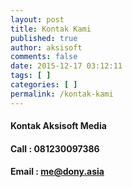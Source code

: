 ```yaml
---
layout: post
title: Kontak Kami
published: true
author: aksisoft
comments: false
date: 2015-12-17 03:12:11
tags: [ ]
categories: [ ]
permalink: /kontak-kami
---
```

#### Kontak Aksisoft Media 

#### Call : 081230097386

#### Email : me@dony.asia

#### 

####
